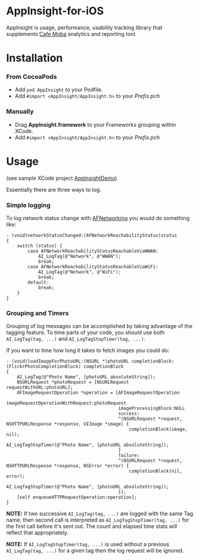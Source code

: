 AppInsight-for-iOS
==================

AppInsight is usage, performance, usability tracking library that supplements [Cafe Moba](http://cafemoba.com) analytics and reporting tool.


Installation
============

### From CocoaPods

* Add `pod AppInsight` to your Podfile.
* Add `#import <AppInsight/AppInsight.h>` to your _Prefix.pch_

### Manually

* Drag **AppInsight.framework** to your Frameworks grouping within XCode.
* Add `#import <AppInsight/AppInsight.h>` to your _Prefix.pch_

Usage
=====

(see sample XCode project [AppInsightDemo](https://github.com/cafemoba/AppInsightDemo))

Essentially there are three ways to log.

### Simple logging

To log network status change with [AFNetworking](https://github.com/AFNetworking/AFNetworking) you would do something like:

    - (void)networkStatusChanged:(AFNetworkReachabilityStatus)status
    {
        switch (status) {
            case AFNetworkReachabilityStatusReachableViaWWAN:
                AI_LogTag(@"Network", @"WWAN");
                break;
            case AFNetworkReachabilityStatusReachableViaWiFi:
                AI_LogTag(@"Network", @"WiFi");
                break;
            default:
                break;
        }
    }

### Grouping and Timers

Grouping of log messages can be accomplished by taking advantage of the tagging feature. To time parts of your code, you should use both `AI_LogTag(tag, ...)` and `AI_LogTagStopTimer(tag, ...)`.

If you want to time how long it takes to fetch images you could do:

    - (void)loadImageForPhotoURL:(NSURL *)photoURL completionBlock:(FlickrPhotoCompletionBlock) completionBlock
    {
        AI_LogTag(@"Photo Name", [photoURL absoluteString]);
        NSURLRequest *photoRequest = [NSURLRequest requestWithURL:photoURL];
        AFImageRequestOperation *operation = [AFImageRequestOperation
                                              imageRequestOperationWithRequest:photoRequest
                                              imageProcessingBlock:NULL
                                              success:
                                              ^(NSURLRequest *request, NSHTTPURLResponse *response, UIImage *image) {
                                                  completionBlock(image, nil);
                                                  AI_LogTagStopTimer(@"Photo Name", [photoURL absoluteString]);
                                              }
                                              failure:
                                              ^(NSURLRequest *request, NSHTTPURLResponse *response, NSError *error) {
                                                  completionBlock(nil, error);
                                                  AI_LogTagStopTimer(@"Photo Name", [photoURL absoluteString]);
                                              }];
        [self enqueueHTTPRequestOperation:operation];
    }

**NOTE:** If two successive `AI_LogTag(tag, ...)` are logged with the same Tag name, then second call is interpreted as `AI_LogTagStopTimer(tag, ...)` for the first call before it's sent out. The count and elapsed time stats will reflect that appropriately.

**NOTE:** If `AI_LogTagStopTimer(tag, ...)` is used without a previous `AI_LogTag(tag, ...)` for a given tag then the log request will be ignored.
